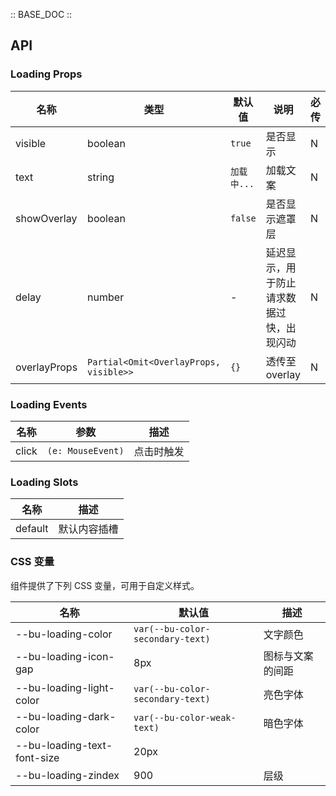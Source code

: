 :: BASE_DOC ::

## API

### Loading Props

| 名称         | 类型                                   | 默认值      | 说明                                     | 必传 |
| ------------ | -------------------------------------- | ----------- | ---------------------------------------- | ---- |
| visible      | boolean                                | `true`      | 是否显示                                 | N    |
| text         | string                                 | `加载中...` | 加载文案                                 | N    |
| showOverlay  | boolean                                | `false`     | 是否显示遮罩层                           | N    |
| delay        | number                                 | -           | 延迟显示，用于防止请求数据过快，出现闪动 | N    |
| overlayProps | `Partial<Omit<OverlayProps, visible>>` | `{}`        | 透传至 overlay                           | N    |

### Loading Events

| 名称  | 参数              | 描述       |
| ----- | ----------------- | ---------- |
| click | `(e: MouseEvent)` | 点击时触发 |

### Loading Slots

| 名称    | 描述         |
| ------- | ------------ |
| default | 默认内容插槽 |

### CSS 变量

组件提供了下列 CSS 变量，可用于自定义样式。

| 名称                        | 默认值                           | 描述             |
| --------------------------- | -------------------------------- | ---------------- |
| --bu-loading-color          | `var(--bu-color-secondary-text)` | 文字颜色         |
| --bu-loading-icon-gap       | 8px                              | 图标与文案的间距 |
| --bu-loading-light-color    | `var(--bu-color-secondary-text)` | 亮色字体         |
| --bu-loading-dark-color     | `var(--bu-color-weak-text)`      | 暗色字体         |
| --bu-loading-text-font-size | 20px                             |                  |
| --bu-loading-zindex         | 900                              | 层级             |
